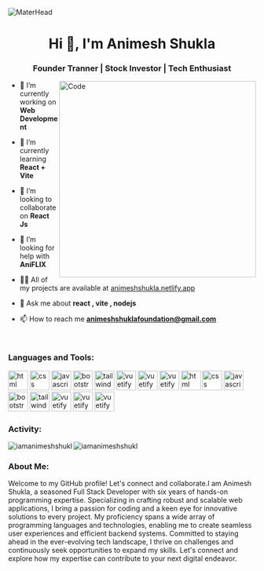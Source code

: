 ![MaterHead](https://camo.githubusercontent.com/57d6b34f9feb89c6b5a38546324bfb6858ca7d05b59ab133ee195afd21177cec/68747470733a2f2f6d69722d73332d63646e2d63662e626568616e63652e6e65742f70726f6a6563745f6d6f64756c65732f6d61785f313230302f3831626234623136353638343031392e363430623630333864313333652e676966)
<h1 align="center">Hi 👋, I'm Animesh Shukla</h1>
<h3 align="center"> Founder Tranner | Stock Investor | Tech Enthusiast </h3>
<img align="right" alt="Code" width="400" src="https://camo.githubusercontent.com/40165a147c3dcea0fa1db780bb533fc5f98546ccfb9d5d05ddb2f429277f5348/68747470733a2f2f616e616c7974696373696e6469616d61672e636f6d2f77702d636f6e74656e742f75706c6f6164732f323031382f31322f646576656c6f7065722d6472696262626c652e676966">

- 🔭 I’m currently working on **Web Development**

- 🌱 I’m currently learning **React + Vite**

- 👯 I’m looking to collaborate on **React Js**

- 🤝 I’m looking for help with **AniFLIX**

- 👨‍💻 All of my projects are available at [animeshshukla.netlify.app](animeshshukla.netlify.app)

- 💬 Ask me about **react , vite , nodejs**

- 📫 How to reach me **animeshshuklafoundation@gmail.com**

<br>

<h3 align="left">Languages and Tools:</h3>
<div>
<img src="https://cdn.pixabay.com/photo/2017/08/05/11/16/logo-2582748_960_720.png" alt="html" width="40" height="40"> 
<img src="https://upload.wikimedia.org/wikipedia/commons/thumb/c/c3/Python-logo-notext.svg/1869px-Python-logo-notext.svg.png" alt="css" width="40" height="40"> 
<img src="https://citi.ac.ug/public/store/1/JavaScript.png" alt="javascript" width="40" height="40"> 
<img src="https://user-images.githubusercontent.com/2327532/39481401-fa7d2992-4d30-11e8-886d-c4a3ee88147f.png" alt="bootstrap" width="40" height="40"> 
<img src="https://avatars.githubusercontent.com/u/67109815?s=200&v=4" alt="tailwind" width="40" height="40"> 
<img src="https://cdn.iconscout.com/icon/free/png-256/free-logo-1889531-1597591.png?f=webp" alt="vuetify" width="40" height="40"> 
<img src="https://e7.pngegg.com/pngimages/413/852/png-clipart-redux-react-logo-javascript-dq-purple-violet-thumbnail.png" alt="vuetify" width="40" height="40"> 
<img src="https://cdn.iconscout.com/icon/free/png-256/free-node-js-1174925.png?f=webp" alt="vuetify" width="40" height="40"> 
<img src="https://w7.pngwing.com/pngs/925/447/png-transparent-express-js-node-js-javascript-mongodb-node-js-text-trademark-logo.png" alt="html" width="40" height="40"> 
<img src="https://cdn.worldvectorlogo.com/logos/django.svg" alt="css" width="40" height="40"> 
<img src="https://upload.wikimedia.org/wikipedia/commons/thumb/2/27/PHP-logo.svg/2560px-PHP-logo.svg.png" alt="javascript" width="40" height="40"> 
<img src="https://firebase.google.com/static/images/brand-guidelines/logo-vertical.png" alt="bootstrap" width="40" height="40"> 
<img src="https://seeklogo.com/images/A/appwrite-logo-D33B39992A-seeklogo.com.png" alt="tailwind" width="40" height="40"> 
<img src="https://www.svgrepo.com/show/331488/mongodb.svg" alt="vuetify" width="40" height="40"> 
<img src="https://encrypted-tbn0.gstatic.com/images?q=tbn:ANd9GcRrJUOQXlRtAe2cdNnbqjDNrOB2oGyp1a3bwg&usqp=CAU" alt="vuetify" width="40" height="40"> 
<img src="https://w7.pngwing.com/pngs/54/524/png-transparent-figma-app-logo-tech-companies-thumbnail.png" alt="vuetify" width="40" height="40"> 
</div>
<div>
<h3 alight="left">Activity:</h3>
<p><img align="left" src="https://github-readme-stats.vercel.app/api/top-langs?username=iamanimeshshukl&show_icons=true&locale=en&layout=compact" alt="iamanimeshshukl" /></p>
<p><img align="center" src="https://github-readme-streak-stats.herokuapp.com/?user=iamanimeshshukl&" alt="iamanimeshshukl" /></p>
</div>
<h3 alight="left">About Me:</h3>
<p>Welcome to my GitHub profile! Let's connect and collaborate.I am Animesh Shukla, a seasoned Full Stack Developer with six years of hands-on programming expertise. Specializing in crafting robust and scalable web applications, I bring a passion for coding and a keen eye for innovative solutions to every project. My proficiency spans a wide array of programming languages and technologies, enabling me to create seamless user experiences and efficient backend systems. Committed to staying ahead in the ever-evolving tech landscape, I thrive on challenges and continuously seek opportunities to expand my skills. Let's connect and explore how my expertise can contribute to your next digital endeavor.</p>

